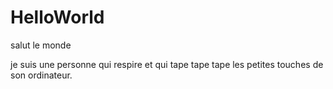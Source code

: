 # HelloWorld
salut le monde



je suis une personne qui respire et qui tape tape tape les petites touches de son ordinateur.
